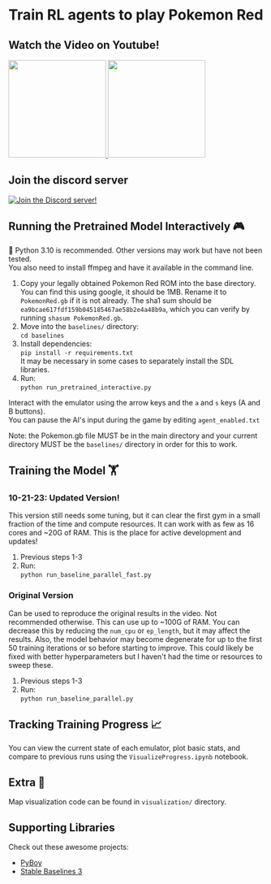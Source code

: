 # Train RL agents to play Pokemon Red
  
## Watch the Video on Youtube! 

<p float="left">
  <a href="https://youtu.be/DcYLT37ImBY">
    <img src="/assets/Pokemon YT5 FFFFinal.jpg?raw=true" height="192">
  </a>
  <a href="https://youtu.be/DcYLT37ImBY">
    <img src="/assets/poke_map.gif?raw=true" height="192">
  </a>
</p>

## Join the discord server
[![Join the Discord server!](https://invidget.switchblade.xyz/RvadteZk4G)](http://discord.gg/RvadteZk4G)
  
## Running the Pretrained Model Interactively 🎮  
🐍 Python 3.10 is recommended. Other versions may work but have not been tested.   
You also need to install ffmpeg and have it available in the command line.

1. Copy your legally obtained Pokemon Red ROM into the base directory. You can find this using google, it should be 1MB. Rename it to `PokemonRed.gb` if it is not already. The sha1 sum should be `ea9bcae617fdf159b045185467ae58b2e4a48b9a`, which you can verify by running `shasum PokemonRed.gb`. 
2. Move into the `baselines/` directory:  
 ```cd baselines```  
3. Install dependencies:  
```pip install -r requirements.txt```  
It may be necessary in some cases to separately install the SDL libraries.  
4. Run:  
```python run_pretrained_interactive.py```
  
Interact with the emulator using the arrow keys and the `a` and `s` keys (A and B buttons).  
You can pause the AI's input during the game by editing `agent_enabled.txt`

Note: the Pokemon.gb file MUST be in the main directory and your current directory MUST be the `baselines/` directory in order for this to work.

## Training the Model 🏋️ 

### 10-21-23: Updated Version! 

This version still needs some tuning, but it can clear the first gym in a small fraction of the time and compute resources. It can work with as few as 16 cores and ~20G of RAM. This is the place for active development and updates! 

1. Previous steps 1-3
2. Run:  
```python run_baseline_parallel_fast.py```


### Original Version
Can be used to reproduce the original results in the video. Not recommended otherwise. This can use up to ~100G of RAM. You can decrease this by reducing the `num_cpu` or `ep_length`, but it may affect the results. Also, the model behavior may become degenerate for up to the first 50 training iterations or so before starting to improve. This could likely be fixed with better hyperparameters but I haven't had the time or resources to sweep these.
1. Previous steps 1-3
2. Run:  
```python run_baseline_parallel.py```

## Tracking Training Progress 📈 

You can view the current state of each emulator, plot basic stats, and compare to previous runs using the `VisualizeProgress.ipynb` notebook.

## Extra 🐜
Map visualization code can be found in `visualization/` directory.

## Supporting Libraries
Check out these awesome projects:
- [PyBoy](https://github.com/Baekalfen/PyBoy)
- [Stable Baselines 3](https://github.com/DLR-RM/stable-baselines3)
